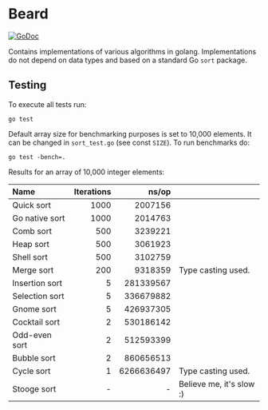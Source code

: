 # Beard

[![GoDoc](https://godoc.org/github.com/yleichanok/beard?status.svg)](https://godoc.org/github.com/yleichanok/beard)

Contains implementations of various algorithms in golang. Implementations do not depend on data types and based on a standard Go `sort` package.

## Testing

To execute all tests run:

    go test

Default array size for benchmarking purposes is set to 10,000 elements. It can be changed in `sort_test.go` (see const `SIZE`). To run benchmarks do:

    go test -bench=.

Results for an array of 10,000 integer elements:

| Name              | Iterations |           ns/op |                              |
| :---------------- | ---------: | --------------: | :--------------------------- |
| Quick sort        |       1000 |         2007156 |                              |
| Go native sort    |       1000 |         2014763 |                              |
| Comb sort         |        500 |         3239221 |                              |
| Heap sort         |        500 |         3061923 |                              |
| Shell sort        |        500 |         3102759 |                              |
| Merge sort        |        200 |         9318359 | Type casting used.           |
| Insertion sort    |          5 |       281339567 |                              |
| Selection sort    |          5 |       336679882 |                              |
| Gnome sort        |          5 |       426937305 |                              |
| Cocktail sort     |          2 |       530186142 |                              |
| Odd-even sort     |          2 |       512593399 |                              |
| Bubble sort       |          2 |       860656513 |                              |
| Cycle sort        |          1 |      6266636497 | Type casting used.           |
| Stooge sort       |          - |               - | Believe me, it's slow :)     |
